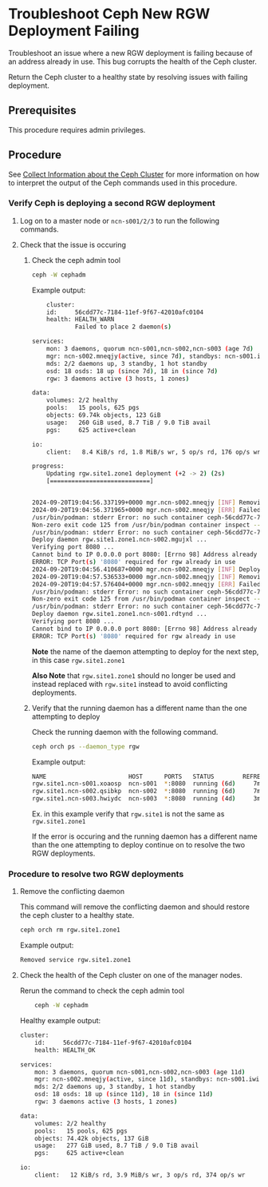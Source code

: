# Troubleshoot Ceph New RGW Deployment Failing

Troubleshoot an issue where a new RGW deployment is failing because of an address already in use. This bug corrupts the health of the Ceph cluster.

Return the Ceph cluster to a healthy state by resolving issues with failing deployment.

## Prerequisites

This procedure requires admin privileges.

## Procedure

See [Collect Information about the Ceph Cluster](Collect_Information_About_the_Ceph_Cluster.md) for more information on how to interpret the output of the Ceph commands used in this procedure.

### Verify Ceph is deploying a second RGW deployment

1. Log on to a master node or `ncn-s001/2/3` to run the following commands.

1. Check that the issue is occuring

    1. Check the ceph admin tool

        ```bash
        ceph -W cephadm
        ```

        Example output:

        ```bash
            cluster:
            id:     56cdd77c-7184-11ef-9f67-42010afc0104
            health: HEALTH_WARN
                    Failed to place 2 daemon(s)

        services:
            mon: 3 daemons, quorum ncn-s001,ncn-s002,ncn-s003 (age 7d)
            mgr: ncn-s002.mneqjy(active, since 7d), standbys: ncn-s001.iwikun, ncn-s003.pkabeg
            mds: 2/2 daemons up, 3 standby, 1 hot standby
            osd: 18 osds: 18 up (since 7d), 18 in (since 7d)
            rgw: 3 daemons active (3 hosts, 1 zones)

        data:
            volumes: 2/2 healthy
            pools:   15 pools, 625 pgs
            objects: 69.74k objects, 123 GiB
            usage:   260 GiB used, 8.7 TiB / 9.0 TiB avail
            pgs:     625 active+clean

        io:
            client:   8.4 KiB/s rd, 1.8 MiB/s wr, 5 op/s rd, 176 op/s wr

        progress:
            Updating rgw.site1.zone1 deployment (+2 -> 2) (2s)
            [============================]


        2024-09-20T19:04:56.337199+0000 mgr.ncn-s002.mneqjy [INF] Removing key for client.rgw.site1.zone1.ncn-s002.mgujxl
        2024-09-20T19:04:56.371965+0000 mgr.ncn-s002.mneqjy [ERR] Failed while placing rgw.site1.zone1.ncn-s002.mgujxl on ncn-s002: cephadm exited with an error code: 1, stderr: Non-zero exit code 125 from /usr/bin/podman container inspect --format {{.State.Status}} ceph-56cdd77c-7184-11ef-9f67-42010afc0104-rgw-site1-zone1-ncn-s002-mgujxl
        /usr/bin/podman: stderr Error: no such container ceph-56cdd77c-7184-11ef-9f67-42010afc0104-rgw-site1-zone1-ncn-s002-mgujxl
        Non-zero exit code 125 from /usr/bin/podman container inspect --format {{.State.Status}} ceph-56cdd77c-7184-11ef-9f67-42010afc0104-rgw.site1.zone1.ncn-s002.mgujxl
        /usr/bin/podman: stderr Error: no such container ceph-56cdd77c-7184-11ef-9f67-42010afc0104-rgw.site1.zone1.ncn-s002.mgujxl
        Deploy daemon rgw.site1.zone1.ncn-s002.mgujxl ...
        Verifying port 8080 ...
        Cannot bind to IP 0.0.0.0 port 8080: [Errno 98] Address already in use
        ERROR: TCP Port(s) '8080' required for rgw already in use
        2024-09-20T19:04:56.410687+0000 mgr.ncn-s002.mneqjy [INF] Deploying daemon rgw.site1.zone1.ncn-s001.rdtynd on ncn-s001
        2024-09-20T19:04:57.536533+0000 mgr.ncn-s002.mneqjy [INF] Removing key for client.rgw.site1.zone1.ncn-s001.rdtynd
        2024-09-20T19:04:57.576404+0000 mgr.ncn-s002.mneqjy [ERR] Failed while placing rgw.site1.zone1.ncn-s001.rdtynd on ncn-s001: cephadm exited with an error code: 1, stderr: Non-zero exit code 125 from /usr/bin/podman container inspect --format {{.State.Status}} ceph-56cdd77c-7184-11ef-9f67-42010afc0104-rgw-site1-zone1-ncn-s001-rdtynd
        /usr/bin/podman: stderr Error: no such container ceph-56cdd77c-7184-11ef-9f67-42010afc0104-rgw-site1-zone1-ncn-s001-rdtynd
        Non-zero exit code 125 from /usr/bin/podman container inspect --format {{.State.Status}} ceph-56cdd77c-7184-11ef-9f67-42010afc0104-rgw.site1.zone1.ncn-s001.rdtynd
        /usr/bin/podman: stderr Error: no such container ceph-56cdd77c-7184-11ef-9f67-42010afc0104-rgw.site1.zone1.ncn-s001.rdtynd
        Deploy daemon rgw.site1.zone1.ncn-s001.rdtynd ...
        Verifying port 8080 ...
        Cannot bind to IP 0.0.0.0 port 8080: [Errno 98] Address already in use
        ERROR: TCP Port(s) '8080' required for rgw already in use
        ```

        **Note** the name of the daemon attempting to deploy for the next step, in this case `rgw.site1.zone1`

        **Also Note** that `rgw.site1.zone1` should no longer be used and instead replaced with `rgw.site1` instead to avoid conflicting deployments.

    1. Verify that the running daemon has a different name than the one attempting to deploy

        Check the running daemon with the following command.

        ```bash
        ceph orch ps --daemon_type rgw
        ```

        Example output:

        ```bash
        NAME                       HOST      PORTS   STATUS        REFRESHED  AGE  MEM USE  MEM LIM  VERSION  IMAGE ID      CONTAINER ID
        rgw.site1.ncn-s001.xoaosp  ncn-s001  *:8080  running (6d)     7m ago   6d     516M        -  17.2.6   6eebe3129025  fdd8842a0b16
        rgw.site1.ncn-s002.qsibkp  ncn-s002  *:8080  running (6d)     7m ago   6d     478M        -  17.2.6   6eebe3129025  86bd2327ab81
        rgw.site1.ncn-s003.hwiydc  ncn-s003  *:8080  running (4d)     3m ago   4d     412M        -  17.2.6   6eebe3129025  fb89e37f1ec8
        ```

        Ex. in this example verify that `rgw.site1` is not the same as `rgw.site1.zone1`

        If the error is occuring and the running daemon has a different name than the one attempting to deploy continue on to resolve the two RGW deployments.

### Procedure to resolve two RGW deployments

1. Remove the conflicting daemon

    This command will remove the conflicting daemon and should restore the ceph cluster to a healthy state.

    ```bash
    ceph orch rm rgw.site1.zone1
    ```

    Example output:

    ```bash
    Removed service rgw.site1.zone1
    ```

1. Check the health of the Ceph cluster on one of the manager nodes.

   Rerun the command to check the ceph admin tool

    ```bash
        ceph -W cephadm
    ```
    Healthy example output:

    ```bash
    cluster:
        id:     56cdd77c-7184-11ef-9f67-42010afc0104
        health: HEALTH_OK

    services:
        mon: 3 daemons, quorum ncn-s001,ncn-s002,ncn-s003 (age 11d)
        mgr: ncn-s002.mneqjy(active, since 11d), standbys: ncn-s001.iwikun, ncn-s003.pkabeg
        mds: 2/2 daemons up, 3 standby, 1 hot standby
        osd: 18 osds: 18 up (since 11d), 18 in (since 11d)
        rgw: 3 daemons active (3 hosts, 1 zones)

    data:
        volumes: 2/2 healthy
        pools:   15 pools, 625 pgs
        objects: 74.42k objects, 137 GiB
        usage:   277 GiB used, 8.7 TiB / 9.0 TiB avail
        pgs:     625 active+clean

    io:
        client:   12 KiB/s rd, 3.9 MiB/s wr, 3 op/s rd, 374 op/s wr
    ```

